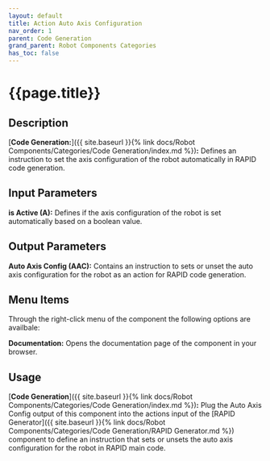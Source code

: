 ```yaml
---
layout: default
title: Action Auto Axis Configuration
nav_order: 1
parent: Code Generation
grand_parent: Robot Components Categories
has_toc: false
---
```


# **{{page.title}}**

## **Description**

[**Code Generation:**]({{ site.baseurl }}{% link docs/Robot Components/Categories/Code Generation/index.md %})**:** Defines an instruction to set the axis configuration of the robot automatically in RAPID code generation.

## **Input Parameters**

**is Active (A):** Defines if the axis configuration of the robot is set automatically based on a boolean value.

## **Output Parameters**

**Auto Axis Config (AAC):** Contains an instruction to sets or unset the auto axis configuration for the robot as an action for RAPID code generation.

## **Menu Items**

Through the right-click menu of the component the following options are availbale:

**Documentation:** Opens the documentation page of the component in your browser.

## **Usage**

[**Code Generation**]({{ site.baseurl }}{% link docs/Robot Components/Categories/Code Generation/index.md %})**:** Plug the Auto Axis Config output of this component into the actions input of the [RAPID Generator]({{ site.baseurl }}{% link docs/Robot Components/Categories/Code Generation/RAPID Generator.md %}) component to define an instruction that sets or unsets the auto axis configuration for the robot in RAPID main code.